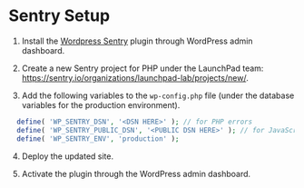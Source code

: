 # Sentry Setup

1. Install the [Wordpress Sentry](https://wordpress.org/plugins/wp-sentry-integration/#installation) plugin through WordPress admin dashboard.

2. Create a new Sentry project for PHP under the LaunchPad team: https://sentry.io/organizations/launchpad-lab/projects/new/. 

3. Add the following variables to the `wp-config.php` file (under the database variables for the production environment).

  ```php
    define( 'WP_SENTRY_DSN', '<DSN HERE>' ); // for PHP errors
    define( 'WP_SENTRY_PUBLIC_DSN', '<PUBLIC DSN HERE>' ); // for JavaScript errors
    define( 'WP_SENTRY_ENV', 'production' );
  ```

4. Deploy the updated site.

5. Activate the plugin through the WordPress admin dashboard.
